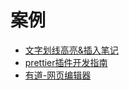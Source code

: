 # 案例

- [文字划线高亮&插入笔记](https://zhuanlan.zhihu.com/p/225773857)
- [prettier插件开发指南](https://mp.weixin.qq.com/s/TocyhUBb7C_e9GnY7U9HLQ)
- [有道-网页编辑器](https://zhuanlan.zhihu.com/p/347415991)

